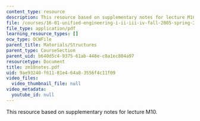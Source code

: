 ```yaml
---
content_type: resource
description: This resource based on supplementary notes for lecture M10.
file: /courses/16-01-unified-engineering-i-ii-iii-iv-fall-2005-spring-2006/9ae93240f61181e464a83556f4c11f09_zm10notes.pdf
file_type: application/pdf
learning_resource_types: []
ocw_type: OCWFile
parent_title: Materials/Structures
parent_type: CourseSection
parent_uid: b640d5c4-9375-61ab-448e-c8a1ec804a97
resourcetype: Document
title: zm10notes.pdf
uid: 9ae93240-f611-81e4-64a8-3556f4c11f09
video_files:
  video_thumbnail_file: null
video_metadata:
  youtube_id: null
---
```

This resource based on supplementary notes for lecture M10.

